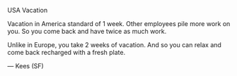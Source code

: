USA Vacation

Vacation in America standard of 1 week. Other employees pile more work on you. So you come back and have twice as much work.

Unlike in Europe, you take 2 weeks of vacation. And so you can relax and come back recharged with a fresh plate.

— Kees (SF)
